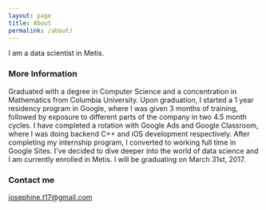 ```yaml
---
layout: page
title: About
permalink: /about/
---
```


I am a data scientist in Metis.

### More Information
Graduated with a degree in Computer Science and a concentration in Mathematics from Columbia University. Upon graduation, I started a 1 year residency program in Google, where I was given 3 months of training, followed by exposure to different parts of the company in two 4.5 month cycles. I have completed a rotation with Google Ads and Google Classroom, where I was doing backend C++ and iOS development respectively. After completing my internship program, I converted to working full time in Google Sites. I've decided to dive deeper into the world of data science and I am currently enrolled in Metis. I will be graduating on March 31st, 2017.

### Contact me

[josephine.t17@gmail.com](mailto:josephine.t17@gmail.com)
